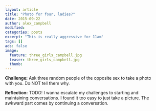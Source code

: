 ```yaml
---
layout: article
title: "Photo for four, ladies?"
date: 2015-09-22
author: alex_campbell
modified:
categories: posts
excerpt: "This is really aggressive for 11am"
tags: []
ads: false
image:
  feature: three_girls_campbell.jpg
  teaser: three_girls_campbell.jpg
  thumb:
---
```


**Challenge:** Ask three random people of the opposite sex to take a photo with you.  Do NOT tell them why.


**Reflection:** 
TODO!
I wanna escalate my challenges to starting and maintaining conversations.  I found it too easy to just take a picture.  The awkward part comes by continuing a conversation.
